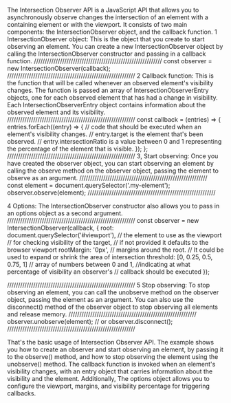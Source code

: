
The Intersection Observer API is a JavaScript API that allows you to asynchronously observe changes 
 the intersection of an element with a containing element or with the viewport. It consists of two main components:
 the IntersectionObserver object, and the callback function.
1 IntersectionObserver object: This is the object that you create to start observing an element.
 You can create a new IntersectionObserver object by calling the IntersectionObserver constructor and passing in a callback function.
 ///////////////////////////////////////////////////////////
 const observer = new IntersectionObserver(callback);
///////////////////////////////////////////////////////////
2 Callback function: This is the function that will be called whenever an observed element's visibility changes.
 The function is passed an array of IntersectionObserverEntry objects,
one for each observed element that has had a change in visibility.
 Each IntersectionObserverEntry object
contains information about the observed element and its visibility.
///////////////////////////////////////////////////////////
const callback = (entries) => {
  entries.forEach((entry) => {
    // code that should be executed when an element's visibility changes.
    // entry.target is the element that's been observed.
    // entry.intersectionRatio is a value between 0 and 1 representing the percentage of the element that is visible.
  });
};
///////////////////////////////////////////////////////////
3, Start observing: Once you have created the observer object,
you can start observing an element by calling the observe 
method on the observer object, passing the element to observe as an argument.
///////////////////////////////////////////////////////////
const element = document.querySelector('.my-element');
observer.observe(element);
///////////////////////////////////////////////////////////

4 Options: The IntersectionObserver constructor also allows
 you to pass in an options object as a second argument.
///////////////////////////////////////////////////////////
const observer = new IntersectionObserver(callback, {
  root: document.querySelector('#viewport'),
   // the element to use as the viewport
  // for checking visibility of the target,
  // if not provided it defaults to the browser viewport
  rootMargin: '0px',
   // margins around the root.
  // It could be used to expand or shrink the area of intersection
  threshold: [0, 0.25, 0.5, 0.75, 1] // array of numbers between 0 and 1, 
  //indicating at what percentage of visibility an observer's
  // callback should be executed
});

///////////////////////////////////////////////////////////
5 Stop observing: To stop observing an element, you can
 call the unobserve method on the observer object,
 passing the element as an argument.
 You can also use the disconnect() method of the observer 
 object to stop observing all elements and release memory.
///////////////////////////////////////////////////////////
observer.unobserve(element);
// or
observer.disconnect();
///////////////////////////////////////////////////////////

That's the basic usage of Intersection Observer API. 
The example shows you how to create an observer and start observing an element,
 by passing it to the observe() method, and how to stop observing the element 
 using the unobserve() method. The callback function is invoked when an element's 
 visibility changes, with an entry object that carries information about the visibility 
 and the element. Additionally, The options object allows you to configure the viewport, 
 margins, and visibility percentage for triggering callbacks.
